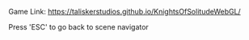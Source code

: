 Game Link: https://taliskerstudios.github.io/KnightsOfSolitudeWebGL/

Press 'ESC' to go back to scene navigator
